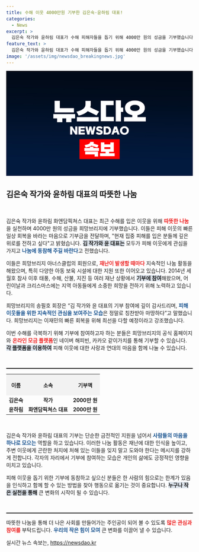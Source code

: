```yaml
---
title: 수해 이웃 4000만원 기부한 김은숙·윤하림 대표!
categories:
  - News
excerpt: >
  김은숙 작가와 윤하림 대표가 수해 피해자들을 돕기 위해 4000만 원의 성금을 기부했습니다. 지속적인 나눔 활동으로 많은 이들에게 희망을 전하는 두 사람의 따뜻한 행보를 확인해보세요!
feature_text: >
  김은숙 작가와 윤하림 대표가 수해 피해자들을 돕기 위해 4000만 원의 성금을 기부했습니다. 지속적인 나눔 활동으로 많은 이들에게 희망을 전하는 두 사람의 따뜻한 행보를 확인해보세요!
image: '/assets/img/newsdao_breakingnews.jpg'
---
```


<p><img src="/assets/img/newsdao_breakingnews.jpg" alt="flaretime 속보" /></p>

<h2 data-ke-size="size26">김은숙 작가와 윤하림 대표의 따뜻한 나눔</h2>

<p data-ke-size="size16">&nbsp;</p>

<p>김은숙 작가와 윤하림 화앤담픽쳐스 대표는 최근 수해를 입은 이웃을 위해 <b><span style="color: #ee2323;">따뜻한 나눔</span></b>을 실천하며 4000만 원의 성금을 희망브리지에 기부했습니다. 이들은 피해 이웃의 빠른 일상 회복을 바라는 마음으로 기부금을 전달하며, "현재 집중 피해를 입은 분들께 깊은 위로를 전하고 싶다"고 밝혔습니다. <b><span style="background-color: #21538527;">김 작가와 윤 대표는</span></b> 모두가 피해 이웃에게 관심을 가지고 <b><span style="color: #1a5490;">나눔에 동참해 주길 바란다</span></b>고 전했습니다. </p>

<p>이들은 희망브리지 아너스클럽의 회원으로, <span style="color: #ee2323;"><b>재난이 발생할 때마다</b></span> 지속적인 나눔 활동을 해왔으며, 특히 다양한 아동 보육 시설에 대한 지원 또한 이어오고 있습니다. 2014년 세월호 참사 이후 태풍, 수해, 산불, 지진 등 여러 재난 상황에서 <b><span style="background-color: #21538527;">기부에 참여</span></b>해왔으며, 어린이날과 크리스마스에는 지역 아동들에게 소중한 희망을 전하기 위해 노력하고 있습니다. </p>

<p>희망브리지의 송필호 회장은 “김 작가와 윤 대표의 기부 참여에 깊이 감사드리며, <b><span style="color: #1a5490;">피해 이웃들을 위한 지속적인 관심을 보여주는 모습</span></b>은 정말로 칭찬받아 마땅하다”고 말했습니다. 희망브리지는 이재민의 빠른 회복을 위해 최선을 다할 예정이라고 강조했습니다. </p>

<p>이번 수해를 극복하기 위해 기부에 참여하고자 하는 분들은 희망브리지의 공식 홈페이지와 <b><span style="color: #ee2323;">온라인 모금 플랫폼</span></b>인 네이버 해피빈, 카카오 같이가치를 통해 기부할 수 있습니다. <b><span style="background-color: #21538527;">각 플랫폼을 이용하여</span></b> 피해 이웃에 대한 사랑과 연대의 마음을 함께 나눌 수 있습니다. </p>

<p data-ke-size="size16">&nbsp;</p>

<hr style="height:2px; background-color:#000; border:none;">

<table style="width:100%; border-collapse:collapse;">
  <tr>
    <th style="text-align:center; height:50px; background-color:#f2f2f2;">이름</th>
    <th style="text-align:center; height:50px; background-color:#f2f2f2;">소속</th>
    <th style="text-align:center; height:50px; background-color:#f2f2f2;">기부액</th>
  </tr>
  <tr>
    <td style="text-align:center; height:17px;"><b>김은숙</b></td>
    <td style="text-align:center; height:17px;"><b>작가</b></td>
    <td style="text-align:center; height:17px;"><b>2000만 원</b></td>
  </tr>
  <tr>
    <td style="text-align:center; height:17px;"><b>윤하림</b></td>
    <td style="text-align:center; height:17px;"><b>화앤담픽쳐스 대표</b></td>
    <td style="text-align:center; height:17px;"><b>2000만 원</b></td>
  </tr>
</table>

<p data-ke-size="size16">&nbsp;</p>

<p>김은숙 작가와 윤하림 대표의 기부는 단순한 금전적인 지원을 넘어서 <b><span style="color: #1a5490;">사람들의 마음을 하나로 모으는</span></b> 역할을 하고 있습니다. 이러한 나눔 활동은 재난에 대한 인식을 높이고, 주변 이웃에게 곤란한 처지에 처해 있는 이들을 잊지 말고 도와야 한다는 메시지를 강하게 전합니다. 각자의 자리에서 기부에 참여하는 모습은 개인의 삶에도 긍정적인 영향을 미치고 있습니다.</p>

<p>피해 이웃을 돕기 위한 기부에 동참하고 싶으신 분들은 한 사람의 힘으로는 한계가 있음을 인식하고 함께 할 수 있는 방법을 찾아 행동으로 옮기는 것이 중요합니다. <b><span style="background-color: #21538527;">누구나 작은 실천을 통해</span></b> 큰 변화의 시작이 될 수 있습니다. </p>

<p data-ke-size="size16">&nbsp;</p>

<hr style="height:2px; background-color:#000; border:none;">

<p>따뜻한 나눔을 통해 더 나은 사회를 만들어가는 주인공이 되어 볼 수 있도록 <b><span style="color: #ee2323;">많은 관심과 참여를</span></b> 부탁드립니다. <b><span style="color: #1a5490;">우리의 작은 힘이 모여</span></b> 큰 변화를 이끌어 낼 수 있습니다.</p>
실시간 뉴스 속보는, <a href="https://newsdao.kr" rel="dofollow">https://newsdao.kr</a>


